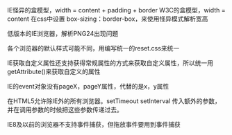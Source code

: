 IE怪异的盒模型，width = content + padding + border
W3C的盒模型，width = content
在css中设置 box-sizing：border-box，来使用怪异模式解析宽高

低版本的IE浏览器，解析PNG24出现问题

各个浏览器的默认样式可能不同，用编写统一的reset.css来统一

IE获取自定义属性还支持获得常规属性的方式来获取自定义属性，所以统一用getAttribute()来获取自定义的属性

IE的event对象没有pageX，pageY属性，代替的是x，y属性

在HTML5允许除IE外的所有浏览器。setTimeout setInterval 传入额外的参数，并在调用参数的时候把这些参数传递过去。

IE8及以前的浏览器不支持事件捕获，但拖放事件要用到事件捕获